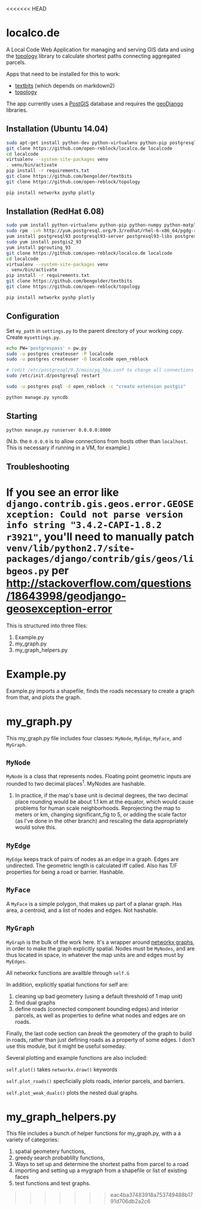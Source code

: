 <<<<<<< HEAD
# localco.de

A Local Code Web Application for managing and serving GIS data and using the [topology](https://github.com/open-reblock/topology) library to calculate shortest paths connecting aggregated parcels.

Apps that need to be installed for this to work:

* [textbits](https://github.com/bengolder/textbits) (which depends on markdown2)
* [topology](https://github.com/open-reblock/topology)

The app currently uses a [PostGIS](https://postgis.net/) database and requires the [geoDjango](https://ocs.djangoproject.com/en/1.8/ref/contrib/gis/install/) libraries. 

## Installation (Ubuntu 14.04)

```bash
sudo apt-get install python-dev python-virtualenv python-pip postgresql-9.3-postgis-2.1 postgresql-server-dev-9.3 python-numpy python-matplotlib python-scipy
git clone https://github.com/open-reblock/localco.de localcode
cd localcode
virtualenv --system-site-packages venv
. venv/bin/activate
pip install -r requirements.txt
git clone https://github.com/bengolder/textbits
git clone https://github.com/open-reblock/topology

pip install networkx pyshp plotly
```

## Installation (RedHat 6.08)

```bash
sudo yum install python-virtualenv python-pip python-numpy python-matplotlib python-scipy
sudo rpm -ivh http://yum.postgresql.org/9.3/redhat/rhel-6-x86_64/pgdg-redhat93-9.3-1.noarch.rpm
yum install postgresql93 postgresql93-server postgresql93-libs postgresql93-contrib postgresql93-devel
sudo yum install postgis2_93
yum install pgrouting_93
git clone https://github.com/open-reblock/localco.de localcode
cd localcode
virtualenv --system-site-packages venv
. venv/bin/activate
pip install -r requirements.txt
git clone https://github.com/bengolder/textbits
git clone https://github.com/open-reblock/topology

pip install networkx pyshp plotly
```

## Configuration

Set `my_path` in `settings.py` to the parent directory of your working copy. Create `mysettings.py`.

```bash
echo PW='postgrespass' > pw.py
sudo -u postgres createuser -P localcode
sudo -u postgres createuser -O localcode open_reblock

# (edit /etc/postgresql/9.3/main/pg_hba.conf to change all connections to trust)
sudo /etc/init.d/postgresql restart

sudo -u postgres psql -d open_reblock -c "create extension postgis"

python manage.py syncdb
```

## Starting

```bash
python manage.py runserver 0.0.0.0:8000
```

(N.b. the `0.0.0.0` is to allow connections from hosts other than `localhost`. This is necessary if running in a VM, for example.)

## Troubleshooting

If you see an error like `django.contrib.gis.geos.error.GEOSException: Could not parse version info string "3.4.2-CAPI-1.8.2 r3921"`, you'll need to manually patch `venv/lib/python2.7/site-packages/django/contrib/gis/geos/libgeos.py` per http://stackoverflow.com/questions/18643998/geodjango-geosexception-error
=======
This is structured into three files:


1. Example.py
2. my_graph.py
3. my_graph_helpers.py



# Example.py

Example.py imports a shapefile, finds the roads necessary to create a graph
from that, and plots the graph. 


# my_graph.py

This my_graph.py file includes four classes:  `MyNode`, `MyEdge`, `MyFace`,
and `MyGraph`.


## `MyNode`

`MyNode` is a class that represents nodes. Floating point geometric inputs are
rounded to two decimal places<sup>1</sup>.  MyNodes are hashable.

1. In practice, if the map's base unit is decimal degrees, the two decimal place
rounding would be about 1.1 km at the equator, which would cause problems for
human scale neighborhoods. Reprojecting the map to meters or km, changing
significant_fig to 5, or adding the scale factor (as I've done in the other
branch) and rescaling the data appropriately would solve this.


## `MyEdge`

`MyEdge` keeps track of pairs of nodes as an edge in a graph.  Edges are
undirected. The geometric length is calculated iff called. Also has T/F
properties for being a road or barrier. Hashable.


## `MyFace`

A `MyFace` is a simple polygon, that makes up part of a planar graph.
Has area, a centroid, and a list of nodes and edges.  Not hashable.


## `MyGraph`

`MyGraph` is the bulk of the work here.  It's a wrapper around [networkx graphs](https://networkx.github.io/),
in order to make the graph explicitly spatial.  Nodes must be `MyNodes`, and are
thus located in space, in whatever the map units are and edges must by `MyEdges`.

All networkx functions are availble through `self.G`

In addition, explicitly spatial functions for self are:

1. cleaning up bad geometery (using a default threshold of 1 map unit)
2. find dual graphs
3. define roads (connected component bounding edges) and interior parcels,
as well as properties to define what nodes and edges are on roads.

Finally, the last code section can *break* the geomotery of the graph to build
in roads, rather than just defining roads as a property of some edges.  I don't
use this module, but it might be useful someday.

Several plotting and example functions are also included:

`self.plot()`  takes `networkx.draw()` keywords

`self.plot_roads()` specficially plots roads, interior parcels, and barriers.

`self.plot_weak_duals()` plots the nested dual graphs.


# my_graph_helpers.py

This file includes a bunch of helper functions for my_graph.py, with a
a variety of categories:

1. spatial geometery functions,
2. greedy search probablilty functions,
3. Ways to set up and determine the shortest paths from parcel to a road
4. importing and setting up a mygraph from a shapefile or list of existing faces
5. test functions and test graphs. 

>>>>>>> eac4ba37483918a753749488b1791d706db2a2c6
